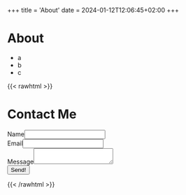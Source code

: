 +++
title = 'About'
date = 2024-01-12T12:06:45+02:00
+++

# About

- a
- b
- c

<!-- prettier-ignore-start -->

{{< rawhtml >}}

  <h1>Contact Me</h1>
    <form data-static-form-name="contact" action="/api/booking">
      <div>
        <label>Name<input type="text" name="name" /></label>
      </div>
      <div>
        <label>Email<input type="email" name="email" /></label>
      </div>
      <div>
        <label>Message<textarea name="message"></textarea></label>
      </div>
      <div class="cf-turnstile" data-sitekey="0x4AAAAAAAP5xU5P2WCx7Nyj"></div>
      <button type="submit">Send!</button>
    </form>
{{< /rawhtml >}}
<!-- prettier-ignore-end -->
